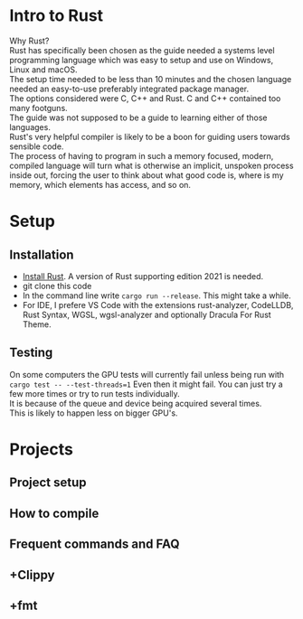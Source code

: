 # Intro to Rust
Why Rust?  
Rust has specifically been chosen as the guide needed a systems level programming
language which was easy to setup and use on Windows, Linux and macOS.  
The setup time needed to be less than 10 minutes and the chosen language needed an
easy-to-use preferably integrated package manager.  
The options considered were C, C++ and Rust. C and C++ contained too many footguns.  
The guide was not supposed to be a guide to learning either of those languages.  
Rust's very helpful compiler is likely to be a boon for guiding users towards sensible code.  
The process of having to program in such a memory focused, modern, compiled language
will turn what is otherwise an implicit, unspoken process inside out, 
forcing the user to think about what good code is, where is my memory, 
which elements has access, and so on.

# Setup

## Installation

* [Install Rust](https://www.rust-lang.org/tools/install). A version of Rust supporting edition 2021 is needed.
* git clone this code
* In the command line write ```cargo run --release```. This might take a while.
* For IDE, I prefere VS Code with the extensions rust-analyzer, CodeLLDB, Rust Syntax,
WGSL, wgsl-analyzer and optionally Dracula For Rust Theme.

## Testing
On some computers the GPU tests will currently fail unless being run with ```cargo test -- --test-threads=1```
Even then it might fail. You can just try a few more times or try to run tests individually.  
It is because of the queue and device being acquired several times.  
This is likely to happen less on bigger GPU's.  

# Projects
## Project setup
## How to compile
## Frequent commands and FAQ
## +Clippy
## +fmt
